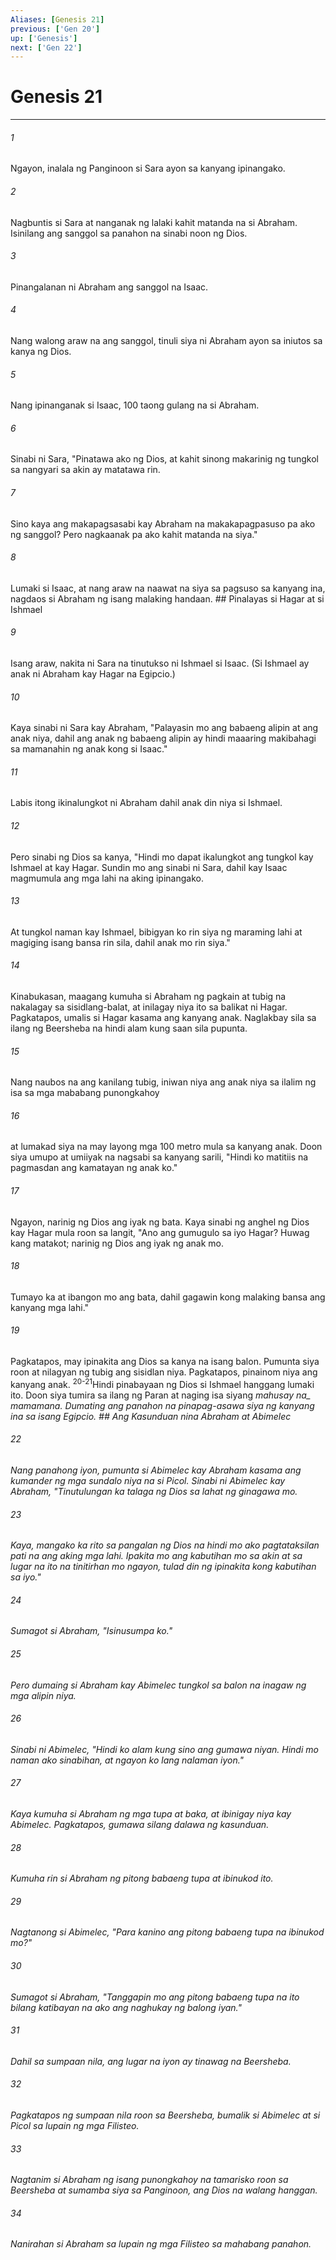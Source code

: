 ```yaml
---
Aliases: [Genesis 21]
previous: ['Gen 20']
up: ['Genesis']
next: ['Gen 22']
---
```

# Genesis 21

***






















###### 1 










Ngayon, inalala ng Panginoon si Sara ayon sa kanyang ipinangako. 





















###### 2 










Nagbuntis si Sara at nanganak ng lalaki kahit matanda na si Abraham. Isinilang ang sanggol sa panahon na sinabi noon ng Dios. 





















###### 3 










Pinangalanan ni Abraham ang sanggol na Isaac. 





















###### 4 










Nang walong araw na ang sanggol, tinuli siya ni Abraham ayon sa iniutos sa kanya ng Dios. 





















###### 5 










Nang ipinanganak si Isaac, 100 taong gulang na si Abraham. 





















###### 6 










Sinabi ni Sara, "Pinatawa ako ng Dios, at kahit sinong makarinig ng tungkol sa nangyari sa akin ay matatawa rin. 





















###### 7 










Sino kaya ang makapagsasabi kay Abraham na makakapagpasuso pa ako ng sanggol? Pero nagkaanak pa ako kahit matanda na siya." 





















###### 8 










Lumaki si Isaac, at nang araw na naawat na siya sa pagsuso sa kanyang ina, nagdaos si Abraham ng isang malaking handaan. ## Pinalayas si Hagar at si Ishmael 





















###### 9 










Isang araw, nakita ni Sara na tinutukso ni Ishmael si Isaac. (Si Ishmael ay anak ni Abraham kay Hagar na Egipcio.) 





















###### 10 










Kaya sinabi ni Sara kay Abraham, "Palayasin mo ang babaeng alipin at ang anak niya, dahil ang anak ng babaeng alipin ay hindi maaaring makibahagi sa mamanahin ng anak kong si Isaac." 





















###### 11 










Labis itong ikinalungkot ni Abraham dahil anak din niya si Ishmael. 





















###### 12 










Pero sinabi ng Dios sa kanya, "Hindi mo dapat ikalungkot ang tungkol kay Ishmael at kay Hagar. Sundin mo ang sinabi ni Sara, dahil kay Isaac magmumula ang mga lahi na aking ipinangako. 





















###### 13 










At tungkol naman kay Ishmael, bibigyan ko rin siya ng maraming lahi at magiging isang bansa rin sila, dahil anak mo rin siya." 





















###### 14 










Kinabukasan, maagang kumuha si Abraham ng pagkain at tubig na nakalagay sa sisidlang-balat, at inilagay niya ito sa balikat ni Hagar. Pagkatapos, umalis si Hagar kasama ang kanyang anak. Naglakbay sila sa ilang ng Beersheba na hindi alam kung saan sila pupunta. 





















###### 15 










Nang naubos na ang kanilang tubig, iniwan niya ang anak niya sa ilalim ng isa sa mga mababang punongkahoy 





















###### 16 










at lumakad siya na may layong mga 100 metro mula sa kanyang anak. Doon siya umupo at umiiyak na nagsabi sa kanyang sarili, "Hindi ko matitiis na pagmasdan ang kamatayan ng anak ko." 





















###### 17 










Ngayon, narinig ng Dios ang iyak ng bata. Kaya sinabi ng anghel ng Dios kay Hagar mula roon sa langit, "Ano ang gumugulo sa iyo Hagar? Huwag kang matakot; narinig ng Dios ang iyak ng anak mo. 





















###### 18 










Tumayo ka at ibangon mo ang bata, dahil gagawin kong malaking bansa ang kanyang mga lahi." 





















###### 19 










Pagkatapos, may ipinakita ang Dios sa kanya na isang balon. Pumunta siya roon at nilagyan ng tubig ang sisidlan niya. Pagkatapos, pinainom niya ang kanyang anak. <sup class="versenum">20-21</sup>Hindi pinabayaan ng Dios si Ishmael hanggang lumaki ito. Doon siya tumira sa ilang ng Paran at naging isa siyang <i class="trans-change">mahusay na_ mamamana. Dumating ang panahon na pinapag-asawa siya ng kanyang ina sa isang Egipcio. ## Ang Kasunduan nina Abraham at Abimelec 





















###### 22 










Nang panahong iyon, pumunta si Abimelec kay Abraham kasama ang kumander ng mga sundalo niya na si Picol. Sinabi ni Abimelec kay Abraham, "Tinutulungan ka talaga ng Dios sa lahat ng ginagawa mo. 





















###### 23 










Kaya, mangako ka rito sa pangalan ng Dios na hindi mo ako pagtataksilan pati na ang aking mga lahi. Ipakita mo ang kabutihan mo sa akin at sa lugar na ito na tinitirhan mo ngayon, tulad din ng ipinakita kong kabutihan sa iyo." 





















###### 24 










Sumagot si Abraham, "Isinusumpa ko." 





















###### 25 










Pero dumaing si Abraham kay Abimelec tungkol sa balon na inagaw ng mga alipin niya. 





















###### 26 










Sinabi ni Abimelec, "Hindi ko alam kung sino ang gumawa niyan. Hindi mo naman ako sinabihan, at ngayon ko lang nalaman iyon." 





















###### 27 










Kaya kumuha si Abraham ng mga tupa at baka, at ibinigay niya kay Abimelec. Pagkatapos, gumawa silang dalawa ng kasunduan. 





















###### 28 










Kumuha rin si Abraham ng pitong babaeng tupa at ibinukod ito. 





















###### 29 










Nagtanong si Abimelec, "Para kanino ang pitong babaeng tupa na ibinukod mo?" 





















###### 30 










Sumagot si Abraham, "Tanggapin mo ang pitong babaeng tupa na ito bilang katibayan na ako ang naghukay ng balong iyan." 





















###### 31 










Dahil sa sumpaan nila, ang lugar na iyon ay tinawag na Beersheba. 





















###### 32 










Pagkatapos ng sumpaan nila roon sa Beersheba, bumalik si Abimelec at si Picol sa lupain ng mga Filisteo. 





















###### 33 










Nagtanim si Abraham ng isang punongkahoy na tamarisko roon sa Beersheba at sumamba siya sa Panginoon, ang Dios na walang hanggan. 





















###### 34 










Nanirahan si Abraham sa lupain ng mga Filisteo sa mahabang panahon.
